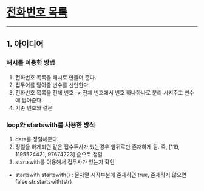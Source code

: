 # [전화번호 목록](https://programmers.co.kr/learn/courses/30/lessons/42577)
---
## 1. 아이디어

### 해시를 이용한 방법
1. 전화번호 목록을 해시로 만들어 준다.
2. 접두어를 담아줄 변수를 선언한다
3. 전화번호 목록을 전체 번호 -> 전체 번호에서 번호 하나하나로 분리 시켜주고 변수에 담아준다.
4. 기존 번호와 같은 

### loop와 startswith를 사용한 방식
1. data를 정렬해준다.
2. 정렬을 하게되면 같은 접수두사가 있는경우 앞뒤로만 존재하게 됨.
즉, [119, 1195524421, 97674223] 순으로 정렬 
3. startswith를 이용해서 접두사가 있는지 확인


- startswith
startswith() : 문자열 시작부분에 존재하면 true, 존재하지 않으면 false
str.startswith(str)

